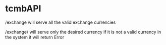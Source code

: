 # tcmbAPI


/exchange
will serve all the valid exchange currencies

/exchange/ <currency>
will serve only the desired currency
if it is not a valid currency in the system it will return Error
